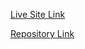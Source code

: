 [Live Site Link](https://medical-planet-sumon6638.web.app/)

[Repository Link](https://github.com/Programming-Hero-Web-Course3/healthcare-related-website-sumon6638-sm)